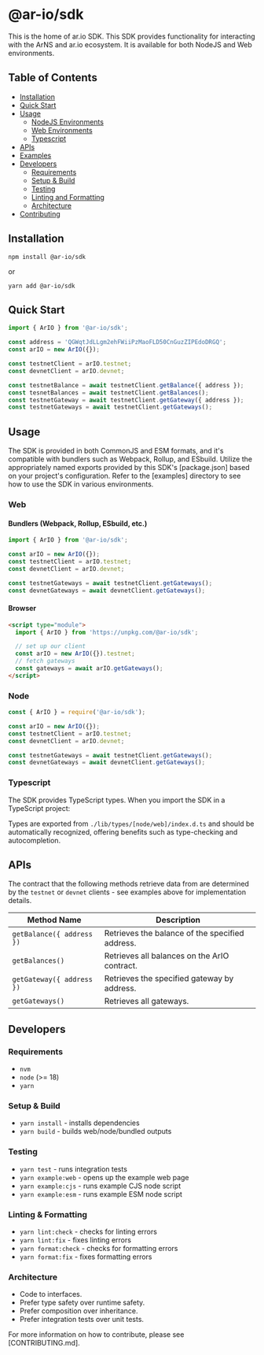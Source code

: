 # @ar-io/sdk

This is the home of ar.io SDK. This SDK provides functionality for interacting with the ArNS and ar.io ecosystem. It is available for both NodeJS and Web environments.

## Table of Contents

- [Installation](#installation)
- [Quick Start](#quick-start)
- [Usage](#usage)
  - [NodeJS Environments](#node)
  - [Web Environments](#web)
  - [Typescript](#typescript)
- [APIs](#apis)
- [Examples](./examples)
- [Developers](#developers)
  - [Requirements](#requirements)
  - [Setup & Build](#setup--build)
  - [Testing](#testing)
  - [Linting and Formatting](#linting--formatting)
  - [Architecture](#architecture)
- [Contributing](./CONTRIBUTING.md)

## Installation

```shell
npm install @ar-io/sdk
```

or

```shell
yarn add @ar-io/sdk
```

## Quick Start

```typescript
import { ArIO } from '@ar-io/sdk';

const address = 'QGWqtJdLLgm2ehFWiiPzMaoFLD50CnGuzZIPEdoDRGQ';
const arIO = new ArIO({});

const testnetClient = arIO.testnet;
const devnetClient = arIO.devnet;

const testnetBalance = await testnetClient.getBalance({ address });
const tesnetBalances = await testnetClient.getBalances();
const testnetGateway = await testnetClient.getGateway({ address });
const testnetGateways = await testnetClient.getGateways();
```

## Usage

The SDK is provided in both CommonJS and ESM formats, and it's compatible with bundlers such as Webpack, Rollup, and ESbuild. Utilize the appropriately named exports provided by this SDK's [package.json] based on your project's configuration. Refer to the [examples] directory to see how to use the SDK in various environments.

### Web

#### Bundlers (Webpack, Rollup, ESbuild, etc.)

```javascript
import { ArIO } from '@ar-io/sdk';

const arIO = new ArIO({});
const testnetClient = arIO.testnet;
const devnetClient = arIO.devnet;

const testnetGateways = await testnetClient.getGateways();
const devnetGateways = await devnetClient.getGateways();
```

#### Browser

```html
<script type="module">
  import { ArIO } from 'https://unpkg.com/@ar-io/sdk';

  // set up our client
  const arIO = new ArIO({}).testnet;
  // fetch gateways
  const gateways = await arIO.getGateways();
</script>
```

### Node

```javascript
const { ArIO } = require('@ar-io/sdk');

const arIO = new ArIO({});
const testnetClient = arIO.testnet;
const devnetClient = arIO.devnet;

const testnetGateways = await testnetClient.getGateways();
const devnetGateways = await devnetClient.getGateways();
```

### Typescript

The SDK provides TypeScript types. When you import the SDK in a TypeScript project:

Types are exported from `./lib/types/[node/web]/index.d.ts` and should be automatically recognized, offering benefits such as type-checking and autocompletion.

## APIs

The contract that the following methods retrieve data from are determined by the `testnet` or `devnet` clients - see examples above for implementation details.

| Method Name               | Description                                     |
| ------------------------- | ----------------------------------------------- |
| `getBalance({ address })` | Retrieves the balance of the specified address. |
| `getBalances()`           | Retrieves all balances on the ArIO contract.    |
| `getGateway({ address })` | Retrieves the specified gateway by address.     |
| `getGateways()`           | Retrieves all gateways.                         |

## Developers

### Requirements

- `nvm`
- `node` (>= 18)
- `yarn`

### Setup & Build

- `yarn install` - installs dependencies
- `yarn build` - builds web/node/bundled outputs

### Testing

- `yarn test` - runs integration tests
- `yarn example:web` - opens up the example web page
- `yarn example:cjs` - runs example CJS node script
- `yarn example:esm` - runs example ESM node script

### Linting & Formatting

- `yarn lint:check` - checks for linting errors
- `yarn lint:fix` - fixes linting errors
- `yarn format:check` - checks for formatting errors
- `yarn format:fix` - fixes formatting errors

### Architecture

- Code to interfaces.
- Prefer type safety over runtime safety.
- Prefer composition over inheritance.
- Prefer integration tests over unit tests.

For more information on how to contribute, please see [CONTRIBUTING.md].

<!-- ADD ALL LINK REFERENCES BELOW -->
